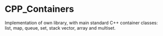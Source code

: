 # CPP_Containers
Implementation of own library, with main standard C++ container classes: list, map, queue, set, stack vector, array and multiset. 
